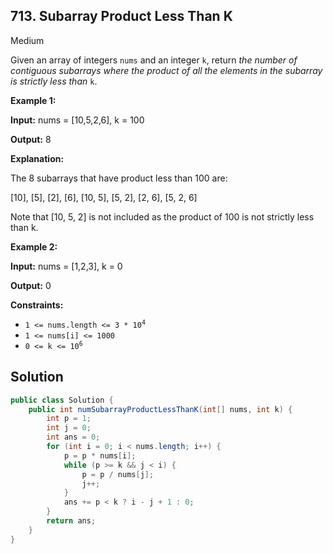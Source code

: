 ## 713\. Subarray Product Less Than K

Medium

Given an array of integers `nums` and an integer `k`, return _the number of contiguous subarrays where the product of all the elements in the subarray is strictly less than_ `k`.

**Example 1:**

**Input:** nums = [10,5,2,6], k = 100

**Output:** 8

**Explanation:** 

The 8 subarrays that have product less than 100 are: 

[10], [5], [2], [6], [10, 5], [5, 2], [2, 6], [5, 2, 6] 

Note that [10, 5, 2] is not included as the product of 100 is not strictly less than k.

**Example 2:**

**Input:** nums = [1,2,3], k = 0

**Output:** 0

**Constraints:**

*   <code>1 <= nums.length <= 3 * 10<sup>4</sup></code>
*   `1 <= nums[i] <= 1000`
*   <code>0 <= k <= 10<sup>6</sup></code>

## Solution

```java
public class Solution {
    public int numSubarrayProductLessThanK(int[] nums, int k) {
        int p = 1;
        int j = 0;
        int ans = 0;
        for (int i = 0; i < nums.length; i++) {
            p = p * nums[i];
            while (p >= k && j < i) {
                p = p / nums[j];
                j++;
            }
            ans += p < k ? i - j + 1 : 0;
        }
        return ans;
    }
}
```